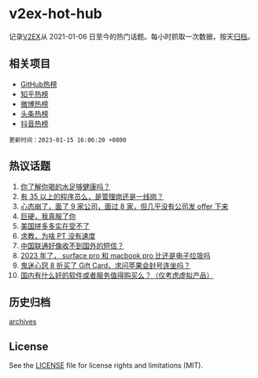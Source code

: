 # v2ex-hot-hub

 记录[V2EX](https://www.v2ex.com/)从 2021-01-06 日至今的热门话题。每小时抓取一次数据，按天[归档](archives)。
 
 ## 相关项目

- [GitHub热榜](https://github.com/it985/github-hot-hub)
- [知乎热榜](https://github.com/it985/zhihu-hot-hub)
- [微博热榜](https://github.com/it985/weibo-hot-hub)
- [头条热榜](https://github.com/it985/toutiao-hot-hub)
- [抖音热榜](https://github.com/it985/douyin-hot-hub)


 `更新时间：2023-01-15 16:06:20 +0800`

## 热议话题

1. [你了解你喝的水足够健康吗？](https://www.v2ex.com/t/908930)
1. [有 35 以上的程序员么，是管理岗还是一线岗？](https://www.v2ex.com/t/908947)
1. [心态崩了，面了 9 家公司，面过 8 家，但几乎没有公司发 offer 下来](https://www.v2ex.com/t/909005)
1. [巨硬，我真服了你](https://www.v2ex.com/t/909010)
1. [美国拼多多实在受不了](https://www.v2ex.com/t/908994)
1. [求教，为啥 PT 没有速度](https://www.v2ex.com/t/908942)
1. [中国联通好像收不到国外的短信？](https://www.v2ex.com/t/908969)
1. [2023 年了， surface pro 和 macbook pro 比还是电子垃圾吗](https://www.v2ex.com/t/908922)
1. [鬼迷心窍 8 折买了 Gift Card，求问苹果会封号连坐吗？](https://www.v2ex.com/t/908988)
1. [国内有什么好的软件或者服务值得购买么？（仅考虑虚拟产品）](https://www.v2ex.com/t/908998)

## 历史归档

[archives](archives)

## License

See the [LICENSE](LICENSE) file for license rights and limitations (MIT).
